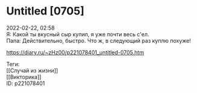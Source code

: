 Untitled [0705]
================

   
 2022-02-22, 02:58   
  Я: Какой ты вкусный сыр купил, я уже почти весь с'ел.   
 Папа: Действительно, быстро. Что ж, в следующий раз куплю похуже!   
    
 <https://diary.ru/~zHz00/p221078401_untitled-0705.htm>   
   
 Теги:   
 [[Случай из жизни]]   
 [[Викторика]]   
 ID: p221078401